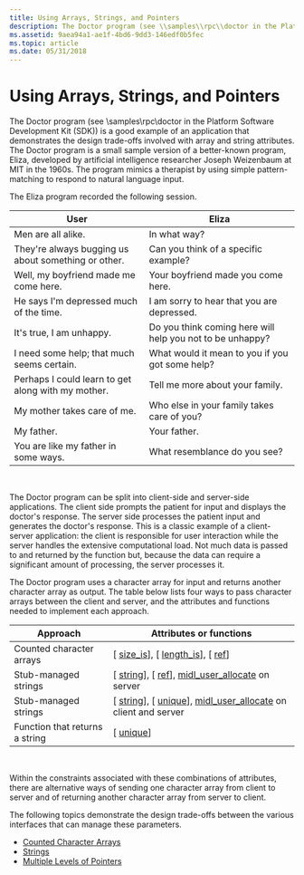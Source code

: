 ```yaml
---
title: Using Arrays, Strings, and Pointers
description: The Doctor program (see \\samples\\rpc\\doctor in the Platform Software Development Kit (SDK)) is a good example of an application that demonstrates the design trade-offs involved with array and string attributes.
ms.assetid: 9aea94a1-ae1f-4bd6-9dd3-146edf0b5fec
ms.topic: article
ms.date: 05/31/2018
---
```


# Using Arrays, Strings, and Pointers

The Doctor program (see \\samples\\rpc\\doctor in the Platform Software Development Kit (SDK)) is a good example of an application that demonstrates the design trade-offs involved with array and string attributes. The Doctor program is a small sample version of a better-known program, Eliza, developed by artificial intelligence researcher Joseph Weizenbaum at MIT in the 1960s. The program mimics a therapist by using simple pattern-matching to respond to natural language input.

The Eliza program recorded the following session.



| User                                                | Eliza                                                     |
|-----------------------------------------------------|-----------------------------------------------------------|
| Men are all alike.                                  | In what way?                                              |
| They're always bugging us about something or other. | Can you think of a specific example?                      |
| Well, my boyfriend made me come here.               | Your boyfriend made you come here.                        |
| He says I'm depressed much of the time.             | I am sorry to hear that you are depressed.                |
| It's true, I am unhappy.                            | Do you think coming here will help you not to be unhappy? |
| I need some help; that much seems certain.          | What would it mean to you if you got some help?           |
| Perhaps I could learn to get along with my mother.  | Tell me more about your family.                           |
| My mother takes care of me.                         | Who else in your family takes care of you?                |
| My father.                                          | Your father.                                              |
| You are like my father in some ways.                | What resemblance do you see?                              |



 

The Doctor program can be split into client-side and server-side applications. The client side prompts the patient for input and displays the doctor's response. The server side processes the patient input and generates the doctor's response. This is a classic example of a client-server application: the client is responsible for user interaction while the server handles the extensive computational load. Not much data is passed to and returned by the function but, because the data can require a significant amount of processing, the server processes it.

The Doctor program uses a character array for input and returns another character array as output. The table below lists four ways to pass character arrays between the client and server, and the attributes and functions needed to implement each approach.



| Approach                       | Attributes or functions                                                                                                        |
|--------------------------------|--------------------------------------------------------------------------------------------------------------------------------|
| Counted character arrays       | \[ [size\_is](/windows/desktop/Midl/size-is)\], \[ [length\_is](/windows/desktop/Midl/length-is)\], \[ [ref](/windows/desktop/Midl/ref)\]                                         |
| Stub-managed strings           | \[ [string](/windows/desktop/Midl/string)\], \[ [ref](/windows/desktop/Midl/ref)\], [midl\_user\_allocate](/windows/desktop/Midl/midl-user-allocate-1) on server                  |
| Stub-managed strings           | \[ [string](/windows/desktop/Midl/string)\], \[ [unique](/windows/desktop/Midl/unique)\], [midl\_user\_allocate](/windows/desktop/Midl/midl-user-allocate-1) on client and server |
| Function that returns a string | \[ [unique](/windows/desktop/Midl/unique)\]                                                                                                     |



 

Within the constraints associated with these combinations of attributes, there are alternative ways of sending one character array from client to server and of returning another character array from server to client.

The following topics demonstrate the design trade-offs between the various interfaces that can manage these parameters.

-   [Counted Character Arrays](counted-character-arrays.md)
-   [Strings](strings.md)
-   [Multiple Levels of Pointers](multiple-levels-of-pointers.md)

 

 